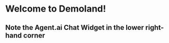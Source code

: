# Welcome to Demoland!

## Note the Agent.ai Chat Widget in the lower right-hand corner
<!-- agent.ai chat widget begin -->
   <script id="user-care-script" src="https://webclient.agent.ai/js/agentai.js"></script>
   <script>
       AgentAI.initialize({
           'app_id': 'udvlVlwJLtdfGpuFvelhqw',
           'api_key': 'AHTN65UUJVE4Q0002UPWNPOZ262FC3DAWLS2KJH3XE',
           'allow_location': true,
           'api_domain': 'agent-demo01.agent.ai'
       });
   </script>
<!-- agent.ai chat widget end -->
